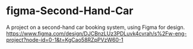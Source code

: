 # figma-Second-Hand-Car
A project on a second-hand car booking system, using Figma for design.
https://www.figma.com/design/DJCBnzLUz3PDLuvk4cvrah/s%2Fw-eng-project?node-id=0-1&t=KgCao58RZpPVzW60-1
